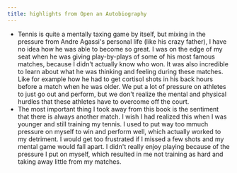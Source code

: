 ```yaml
---
title: highlights from Open an Autobiography
---
```


- Tennis is quite a mentally taxing game by itself, but mixing in the pressure from Andre Agassi's personal life (like his crazy father), I have no idea how he was able to become so great. I was on the edge of my seat when he was giving play-by-plays of some of his most famous matches, because I didn't actually know who won. It was also incredible to learn about what he was thinking and feeling during these matches. Like for example how he had to get cortisol shots in his back hours before a match when he was older. We put a lot of pressure on athletes to just go out and perform, but we don't realize the mental and physical hurdles that these athletes have to overcome off the court.
- The most important thing I took away from this book is the sentiment that there is always another match. I wish I had realized this when I was younger and still training my tennis. I used to put way too mmuch pressure on myself to win and perform well, which actually worked to my detriment. I would get too frustrated if I missed a few shots and my mental game would fall apart. I didn't really enjoy playing because of the pressure I put on myself, which resulted in me not training as hard and taking away little from my matches.